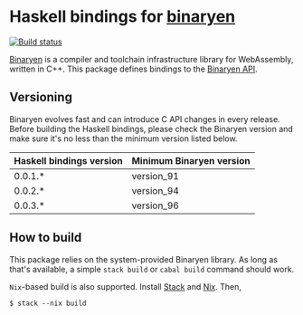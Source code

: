 # Haskell bindings for [binaryen][binaryen]

[![Build status](https://badge.buildkite.com/f96af58baa5635b8cdef87abddc9070765fa4f562cc6cb8f47.svg?branch=master)](https://buildkite.com/tweag-1/haskell-binaryen)

[Binaryen][binaryen] is a compiler and toolchain infrastructure
library for WebAssembly, written in C++. This package defines
bindings to the [Binaryen API][binaryen-api].

[binaryen]: https://github.com/WebAssembly/binaryen
[binaryen-api]: https://github.com/WebAssembly/binaryen/blob/master/src/binaryen-c.h

## Versioning

Binaryen evolves fast and can introduce C API changes in every release. Before
building the Haskell bindings, please check the Binaryen version and make sure
it's no less than the minimum version listed below.

| Haskell bindings version | Minimum Binaryen version |
|--------------------------|--------------------------|
| 0.0.1.*                  | version_91               |
| 0.0.2.*                  | version_94               |
| 0.0.3.*                  | version_96               |


## How to build

This package relies on the system-provided Binaryen library. As long as that's
available, a simple `stack build` or `cabal build` command should work.

`Nix`-based build is also supported. Install [Stack][stack] and [Nix][nix].
Then,

```shell
$ stack --nix build
```

[nix]: https://nixos.org/nix/
[stack]: https://docs.haskellstack.org/en/stable/README/
